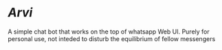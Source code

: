 # _Arvi_
A simple chat bot that works on the top of whatsapp Web UI. Purely for personal use, not inteded to disturb the equilibrium of fellow messengers
